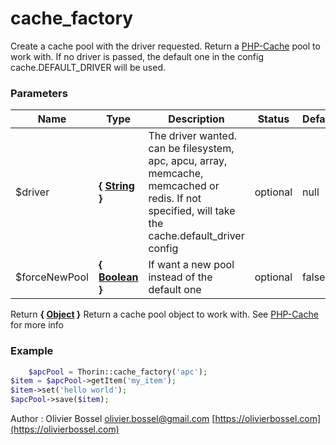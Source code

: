 # cache_factory

Create a cache pool with the driver requested. Return a [PHP-Cache](http://www.php-cache.com/en/latest/introduction/) pool to work with.
If no driver is passed, the default one in the config cache.DEFAULT_DRIVER will be used.


### Parameters
Name  |  Type  |  Description  |  Status  |  Default
------------  |  ------------  |  ------------  |  ------------  |  ------------
$driver  |  **{ [String](http://php.net/manual/en/language.types.string.php) }**  |  The driver wanted. can be filesystem, apc, apcu, array, memcache, memcached or redis. If not specified, will take the cache.default_driver config  |  optional  |  null
$forceNewPool  |  **{ [Boolean](http://php.net/manual/en/language.types.boolean.php) }**  |  If want a new pool instead of the default one  |  optional  |  false

Return **{ [Object](http://php.net/manual/en/language.types.object.php) }** Return a cache pool object to work with. See [PHP-Cache](http://www.php-cache.com/en/latest/introduction/) for more info

### Example
```php
	$apcPool = Thorin::cache_factory('apc');
$item = $apcPool->getItem('my_item');
$item->set('hello world');
$apcPool->save($item);
```
Author : Olivier Bossel [olivier.bossel@gmail.com](mailto:olivier.bossel@gmail.com) [https://olivierbossel.com](https://olivierbossel.com)